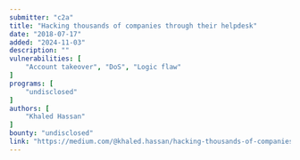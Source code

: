 ```yaml
---
submitter: "c2a"
title: "Hacking thousands of companies through their helpdesk"
date: "2018-07-17"
added: "2024-11-03"
description: ""
vulnerabilities: [
    "Account takeover", "DoS", "Logic flaw"
]
programs: [
    "undisclosed"
]
authors: [
    "Khaled Hassan"
]
bounty: "undisclosed"
link: "https://medium.com/@khaled.hassan/hacking-thousands-of-companies-through-their-helpdesk-8f180a8595ef"
---
```




